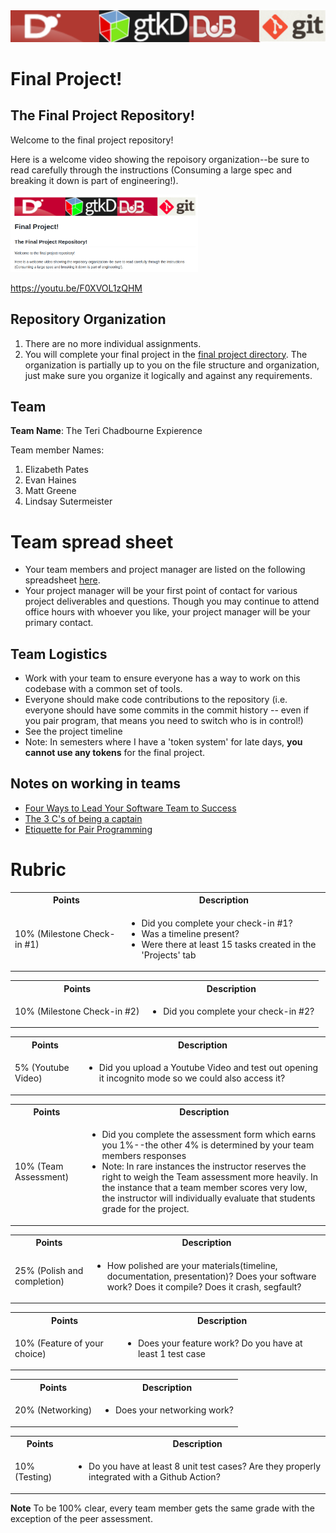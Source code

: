 <img src="./media/banner.png" alt="banner" />

# Final Project!

## The Final Project Repository!

Welcome to the final project repository!  

Here is a welcome video showing the repoisory organization--be sure to read carefully through the instructions (Consuming a large spec and breaking it down is part of engineering!).

<a href="https://youtu.be/F0XVOL1zQHM">
<img src="./media/FinalProject.png" alt="Click for final project video" width="300">
</a>

https://youtu.be/F0XVOL1zQHM


## Repository Organization 

1. There are no more individual assignments.
2. You will complete your final project in the [final project directory](./FinalProject). The organization is partially up to you on the file structure and organization, just make sure you organize it logically and against any requirements.

## Team

**Team Name**: The Teri Chadbourne Expierence 

Team member Names:

1. Elizabeth Pates
2. Evan Haines
3. Matt Greene
4. Lindsay Sutermeister

# Team spread sheet 

- Your team members and project manager are listed on the following spreadsheet [here](https://docs.google.com/spreadsheets/d/1Z81Es6K-AAlTdzFNmQA32MbcQVekF6jEHnhKCKACF2w/edit?usp=sharing). 
- Your project manager will be your first point of contact for various project deliverables and questions. Though you may continue to attend office hours with whoever you like, your project manager will be your primary contact.

## Team Logistics

- Work with your team to ensure everyone has a way to work on this codebase with a common set of tools.
- Everyone should make code contributions to the repository (i.e. everyone should have some commits in the commit history -- even if you pair program, that means you need to switch who is in control!)
- See the project timeline
- Note: In semesters where I have a 'token system' for late days, **you cannot use any tokens** for the final project.

## Notes on working in teams

* [Four Ways to Lead Your Software Team to Success](https://hackernoon.com/four-ways-to-lead-software-team-to-success-43fa156719b4)
* [The 3 C's of being a captain](https://appliedsportpsych.org/resources/resources-for-athletes/the-3-c-s-of-being-a-captain/)
* [Etiquette for Pair Programming](https://dzone.com/articles/etiquette-for-pair-programming)

# Rubric
 
<table>
	<tbody>
		<tr>
			<th>Points</th>
			<th align="center">Description</th>
			</tr>
			<tr>	  
			<td>10% (Milestone Check-in #1)</td>
				<td align="left">
					<ul><li>Did you complete your check-in #1?</li><li>Was a timeline present?</li><li>Were there at least 15 tasks created in the 'Projects' tab</li></ul>
				</td>
		</tr>
	</tbody>
</table>

<table>
	<tbody>
		<tr>
			<th>Points</th>
			<th align="center">Description</th>
			</tr>
			<tr>	  
			<td>10% (Milestone Check-in #2)</td>
			<td align="left">
				<ul><li>Did you complete your check-in #2?</li>
			</td>
		</tr>
	</tbody>
</table>


<table>
	<tbody>
		<tr>
			<th>Points</th>
			<th align="center">Description</th>
			</tr>
			<tr>	  
			<td>5% (Youtube Video)</td>
			<td align="left">
				<ul><li>Did you upload a Youtube Video and test out opening it incognito mode so we could also access it?</li>
			</td>
		</tr>
	</tbody>
</table>

<table>
  <tbody>
    <tr>
      <th>Points</th>
      <th align="center">Description</th>
    </tr>
     <tr>
	<td>10% (Team Assessment)</td>
	<td align="left"><ul><li>Did you complete the assessment form which earns you 1%--the other 4% is determined by your team members responses</li><li>Note: In rare instances the instructor reserves the right to weigh the Team assessment more heavily. In the instance that a team member scores very low, the instructor will individually evaluate that students grade for the project.</li></ul></td>
    </tr>	     
  </tbody>
</table>  


<table>
  <tbody>
    <tr>
      <th>Points</th>
      <th align="center">Description</th>
    </tr>
     <tr>
	<td>25% (Polish and completion)</td>
	<td align="left"><ul><li>How polished are your materials(timeline, documentation, presentation)? Does your software work? Does it compile? Does it crash, segfault?</li></ul></td>
    </tr>	     
  </tbody>
</table>  

<table>
  <tbody>
    <tr>
      <th>Points</th>
      <th align="center">Description</th>
    </tr>	     
      <td>10% (Feature of your choice)</td>
	<td align="left"><ul><li>Does your feature work? Do you have at least 1 test case</li></ul></td> 
    </tr>
  </tbody>
</table>

<table>
  <tbody>
    <tr>
      <th>Points</th>
      <th align="center">Description</th>
    </tr>	     
      <td>20% (Networking)</td>
	<td align="left"><ul><li>Does your networking work?</li></ul></td> 
    </tr>
  </tbody>
</table>

<table>
  <tbody>
    <tr>
      <th>Points</th>
      <th align="center">Description</th>
    </tr>	     
      <td>10% (Testing)</td>
	<td align="left"><ul><li>Do you have at least 8 unit test cases? Are they properly integrated with a Github Action?</li></ul></td> 
    </tr>
  </tbody>
</table>

**Note** To be 100% clear, every team member gets the same grade with the exception of the peer assessment.
